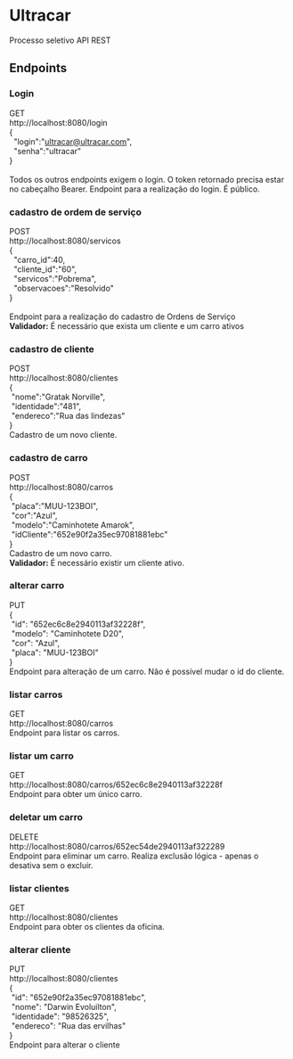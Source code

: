 # Ultracar
Processo seletivo API REST
## Endpoints
### Login
GET
<br>http://localhost:8080/login
<br>{
<br>&nbsp;    "login":"ultracar@ultracar.com",
<br>&nbsp;    "senha":"ultracar"
<br>}
<br>
<br>Todos os outros endpoints exigem o login. O token retornado precisa estar no cabeçalho Bearer.
Endpoint para a realização do login. É público.
### cadastro de ordem de serviço
POST
<br>http://localhost:8080/servicos
<br>{
<br>&nbsp;	"carro_id":40,
<br>&nbsp;	"cliente_id":"60",
<br>&nbsp;	"servicos":"Pobrema",
<br>&nbsp;	"observacoes":"Resolvido"
<br>}
<br>
<br>
Endpoint para a realização do cadastro de Ordens de Serviço
<br><b>Validador:</b> É necessário que exista um cliente e um carro ativos

### cadastro de cliente
POST
<br>http://localhost:8080/clientes
<br>{
	<br>&nbsp;"nome":"Gratak Norville",
	<br>&nbsp;"identidade":"481",
	<br>&nbsp;"endereco":"Rua das lindezas"
<br>}
<br>Cadastro de um novo cliente.

### cadastro de carro

POST
<br>http://localhost:8080/carros
<br>{
	<br>&nbsp;"placa":"MUU-123BOI",
	<br>&nbsp;"cor":"Azul",
	<br>&nbsp;"modelo":"Caminhotete Amarok",
	<br>&nbsp;"idCliente":"652e90f2a35ec97081881ebc"
<br>}
<br>Cadastro de um novo carro.
<br><b>Validador:</b> É necessário existir um cliente ativo.
### alterar carro
PUT
<br>{
	<br>&nbsp;"id": "652ec6c8e2940113af32228f",
	<br>&nbsp;"modelo": "Caminhotete D20",
	<br>&nbsp;"cor": "Azul",
	<br>&nbsp;"placa": "MUU-123BOI"
<br>}
<br>Endpoint para alteração de um carro. Não é possível mudar o id do cliente.
### listar carros
GET
<br>http://localhost:8080/carros
<br>Endpoint para listar os carros.
### listar um carro
GET
<br>http://localhost:8080/carros/652ec6c8e2940113af32228f
<br>Endpoint para obter um único carro.
### deletar um carro
DELETE
<br>http://localhost:8080/carros/652ec54de2940113af322289
<br>Endpoint para eliminar um carro. Realiza exclusão lógica - apenas o desativa sem o excluir.
### listar clientes
GET
<br>http://localhost:8080/clientes
<br>Endpoint para obter os clientes da oficina.
### alterar cliente
PUT
<br>http://localhost:8080/clientes
<br>{
	<br>&nbsp;"id": "652e90f2a35ec97081881ebc",
	<br>&nbsp;"nome": "Darwin Evoluilton",
	<br>&nbsp;"identidade": "98526325",
	<br>&nbsp;"endereco": "Rua das ervilhas"
<br>}
<br>Endpoint para alterar o cliente
